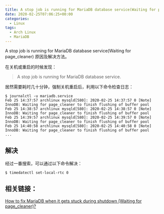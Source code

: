 ```yaml
---
title: A stop job is running for MariaDB database service(Waiting for page_cleaner)
date: 2020-02-25T07:06:25+00:00
categories:
  - Linux
tags:
  - Arch Linux
  - MariaDB
---
```


A stop job is running for MariaDB database service(Waiting for page_cleaner)  原因及解决方法。

<!--more-->

在关机或重启的时候发现：

> A stop job is running for MariaDB database service.

居然需要耗时几十分钟，强制关机重启后，利用以下命令检查日志：

```shell
$ journalctl -u mariadb.service
Feb 25 14:37:57 archlinux mysqld[580]: 2020-02-25 14:37:57 0 [Note] InnoDB: Waiting for page_cleaner to finish flushing of buffer pool
Feb 25 14:38:57 archlinux mysqld[580]: 2020-02-25 14:38:57 0 [Note] InnoDB: Waiting for page_cleaner to finish flushing of buffer pool
Feb 25 14:39:57 archlinux mysqld[580]: 2020-02-25 14:39:57 0 [Note] InnoDB: Waiting for page_cleaner to finish flushing of buffer pool
Feb 25 14:40:58 archlinux mysqld[580]: 2020-02-25 14:40:58 0 [Note] InnoDB: Waiting for page_cleaner to finish flushing of buffer pool
...
```

## 解决

经过一番搜索，可以通过以下命令解决：

```shell
$ timedatectl set-local-rtc 0
```

## 相关链接：

[How to fix MariaDB when it gets stuck during shutdown (Waiting for page_cleaner)?][1]

 [1]: https://superuser.com/questions/1420699/how-to-fix-mariadb-when-it-gets-stuck-during-shutdown-waiting-for-page-cleaner
